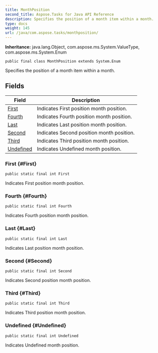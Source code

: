 ```yaml
---
title: MonthPosition
second_title: Aspose.Tasks for Java API Reference
description: Specifies the position of a month item within a month.
type: docs
weight: 145
url: /java/com.aspose.tasks/monthposition/
---
```


**Inheritance:**
java.lang.Object, com.aspose.ms.System.ValueType, com.aspose.ms.System.Enum
```
public final class MonthPosition extends System.Enum
```

Specifies the position of a month item within a month.
## Fields

| Field | Description |
| --- | --- |
| [First](#First) | Indicates First position month position. |
| [Fourth](#Fourth) | Indicates Fourth position month position. |
| [Last](#Last) | Indicates Last position month position. |
| [Second](#Second) | Indicates Second position month position. |
| [Third](#Third) | Indicates Third position month position. |
| [Undefined](#Undefined) | Indicates Undefined month position. |
### First {#First}
```
public static final int First
```


Indicates First position month position.

### Fourth {#Fourth}
```
public static final int Fourth
```


Indicates Fourth position month position.

### Last {#Last}
```
public static final int Last
```


Indicates Last position month position.

### Second {#Second}
```
public static final int Second
```


Indicates Second position month position.

### Third {#Third}
```
public static final int Third
```


Indicates Third position month position.

### Undefined {#Undefined}
```
public static final int Undefined
```


Indicates Undefined month position.

